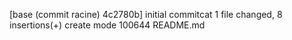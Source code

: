 [base (commit racine) 4c2780b] initial commitcat
 1 file changed, 8 insertions(+)
 create mode 100644 README.md
